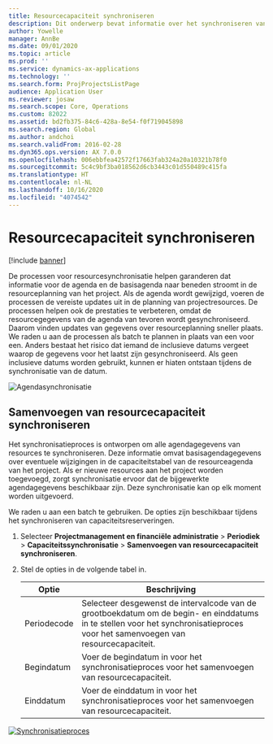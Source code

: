 ```yaml
---
title: Resourcecapaciteit synchroniseren
description: Dit onderwerp bevat informatie over het synchroniseren van de capaciteit van een resource in meerdere agenda's en projecten.
author: Yowelle
manager: AnnBe
ms.date: 09/01/2020
ms.topic: article
ms.prod: ''
ms.service: dynamics-ax-applications
ms.technology: ''
ms.search.form: ProjProjectsListPage
audience: Application User
ms.reviewer: josaw
ms.search.scope: Core, Operations
ms.custom: 82022
ms.assetid: bd2fb375-84c6-428a-8e54-f0f719045898
ms.search.region: Global
ms.author: andchoi
ms.search.validFrom: 2016-02-28
ms.dyn365.ops.version: AX 7.0.0
ms.openlocfilehash: 006ebbfea42572f17663fab324a20a10321b78f0
ms.sourcegitcommit: 5c4c9bf3ba018562d6cb3443c01d550489c415fa
ms.translationtype: HT
ms.contentlocale: nl-NL
ms.lasthandoff: 10/16/2020
ms.locfileid: "4074542"
---
```

# <a name="synchronize-resource-capacity"></a>Resourcecapaciteit synchroniseren

[!include [banner](../includes/banner.md)]

De processen voor resourcesynchronisatie helpen garanderen dat informatie voor de agenda en de basisagenda naar beneden stroomt in de resourceplanning van het project. Als de agenda wordt gewijzigd, voeren de processen de vereiste updates uit in de planning van projectresources. De processen helpen ook de prestaties te verbeteren, omdat de resourcegegevens van de agenda van tevoren wordt gesynchroniseerd. Daarom vinden updates van gegevens over resourceplanning sneller plaats. We raden u aan de processen als batch te plannen in plaats van een voor een. Anders bestaat het risico dat iemand de inclusieve datums vergeet waarop de gegevens voor het laatst zijn gesynchroniseerd. Als geen inclusieve datums worden gebruikt, kunnen er hiaten ontstaan tijdens de synchronisatie van de datum.

![Agendasynchronisatie](./media/projectresourcing04-1024x471.jpg)

## <a name="synchronize-resource-capacity-roll-ups"></a>Samenvoegen van resourcecapaciteit synchroniseren

Het synchronisatieproces is ontworpen om alle agendagegevens van resources te synchroniseren. Deze informatie omvat basisagendagegevens over eventuele wijzigingen in de capaciteitstabel van de resourceagenda van het project. Als er nieuwe resources aan het project worden toegevoegd, zorgt synchronisatie ervoor dat de bijgewerkte agendagegevens beschikbaar zijn. Deze synchronisatie kan op elk moment worden uitgevoerd.

We raden u aan een batch te gebruiken. De opties zijn beschikbaar tijdens het synchroniseren van capaciteitsreserveringen.

1. Selecteer **Projectmanagement en financiële administratie** &gt; **Periodiek** &gt; **Capaciteitssynchronisatie** &gt; **Samenvoegen van resourcecapaciteit synchroniseren**.
2. Stel de opties in de volgende tabel in.

    | Optie      | Beschrijving |
    |-------------|-------------|
    | Periodecode | Selecteer desgewenst de intervalcode van de grootboekdatum om de begin- en einddatums in te stellen voor het synchronisatieproces voor het samenvoegen van resourcecapaciteit. |
    | Begindatum  | Voer de begindatum in voor het synchronisatieproces voor het samenvoegen van resourcecapaciteit. |
    | Einddatum    | Voer de einddatum in voor het synchronisatieproces voor het samenvoegen van resourcecapaciteit. |

[![Synchronisatieproces](./media/projectresourcing09.jpg)](./media/projectresourcing09.jpg)
